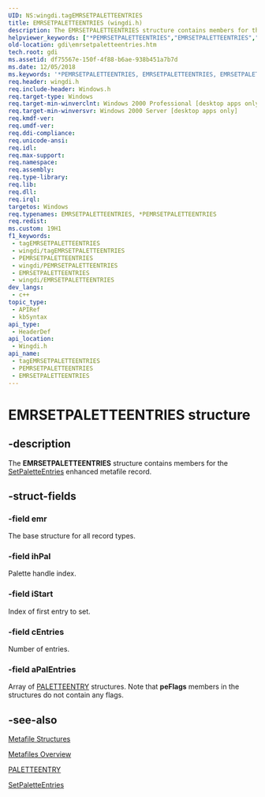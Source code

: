 ```yaml
---
UID: NS:wingdi.tagEMRSETPALETTEENTRIES
title: EMRSETPALETTEENTRIES (wingdi.h)
description: The EMRSETPALETTEENTRIES structure contains members for the SetPaletteEntries enhanced metafile record.
helpviewer_keywords: ["*PEMRSETPALETTEENTRIES","EMRSETPALETTEENTRIES","EMRSETPALETTEENTRIES structure [Windows GDI]","PEMRSETPALETTEENTRIES","PEMRSETPALETTEENTRIES structure pointer [Windows GDI]","_win32_EMRSETPALETTEENTRIES_str","gdi.emrsetpaletteentries","wingdi/EMRSETPALETTEENTRIES","wingdi/PEMRSETPALETTEENTRIES"]
old-location: gdi\emrsetpaletteentries.htm
tech.root: gdi
ms.assetid: df75567e-150f-4f88-b6ae-938b451a7b7d
ms.date: 12/05/2018
ms.keywords: '*PEMRSETPALETTEENTRIES, EMRSETPALETTEENTRIES, EMRSETPALETTEENTRIES structure [Windows GDI], PEMRSETPALETTEENTRIES, PEMRSETPALETTEENTRIES structure pointer [Windows GDI], _win32_EMRSETPALETTEENTRIES_str, gdi.emrsetpaletteentries, wingdi/EMRSETPALETTEENTRIES, wingdi/PEMRSETPALETTEENTRIES'
req.header: wingdi.h
req.include-header: Windows.h
req.target-type: Windows
req.target-min-winverclnt: Windows 2000 Professional [desktop apps only]
req.target-min-winversvr: Windows 2000 Server [desktop apps only]
req.kmdf-ver: 
req.umdf-ver: 
req.ddi-compliance: 
req.unicode-ansi: 
req.idl: 
req.max-support: 
req.namespace: 
req.assembly: 
req.type-library: 
req.lib: 
req.dll: 
req.irql: 
targetos: Windows
req.typenames: EMRSETPALETTEENTRIES, *PEMRSETPALETTEENTRIES
req.redist: 
ms.custom: 19H1
f1_keywords:
 - tagEMRSETPALETTEENTRIES
 - wingdi/tagEMRSETPALETTEENTRIES
 - PEMRSETPALETTEENTRIES
 - wingdi/PEMRSETPALETTEENTRIES
 - EMRSETPALETTEENTRIES
 - wingdi/EMRSETPALETTEENTRIES
dev_langs:
 - c++
topic_type:
 - APIRef
 - kbSyntax
api_type:
 - HeaderDef
api_location:
 - Wingdi.h
api_name:
 - tagEMRSETPALETTEENTRIES
 - PEMRSETPALETTEENTRIES
 - EMRSETPALETTEENTRIES
---
```


# EMRSETPALETTEENTRIES structure


## -description

The <b>EMRSETPALETTEENTRIES</b> structure contains members for the <a href="/windows/desktop/api/wingdi/nf-wingdi-setpaletteentries">SetPaletteEntries</a> enhanced metafile record.

## -struct-fields

### -field emr

The base structure for all record types.

### -field ihPal

Palette handle index.

### -field iStart

Index of first entry to set.

### -field cEntries

Number of entries.

### -field aPalEntries

Array of <a href="/previous-versions/dd162769(v=vs.85)">PALETTEENTRY</a> structures. Note that <b>peFlags</b> members in the structures do not contain any flags.

## -see-also

<a href="/windows/desktop/gdi/metafile-structures">Metafile Structures</a>



<a href="/windows/desktop/gdi/metafiles">Metafiles Overview</a>



<a href="/previous-versions/dd162769(v=vs.85)">PALETTEENTRY</a>



<a href="/windows/desktop/api/wingdi/nf-wingdi-setpaletteentries">SetPaletteEntries</a>

